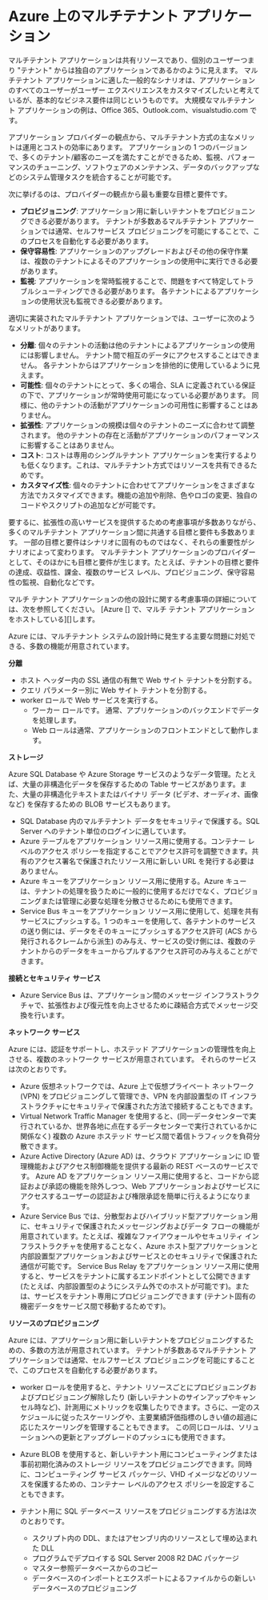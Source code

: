 <properties
    pageTitle="マルチテナント Web アプリケーションのパターン | Microsoft Azure"
    description="Azure 上でマルチテナント Web アプリケーションを実装する方法を示す、アーキテクチャの概要と設計パターンを紹介します。"
    services=""
    documentationCenter=".net"
    authors="wadepickett" 
    manager="wpickett"
    editor=""/>

<tags
    ms.service="active-directory"
    ms.workload="identity"
    ms.tgt_pltfrm="na"
    ms.devlang="dotnet"
    ms.topic="article"
    ms.date="06/05/2015"
    ms.author="wpickett"/>


# Azure 上のマルチテナント アプリケーション

マルチテナント アプリケーションは共有リソースであり、個別のユーザーつまり "テナント" からは独自のアプリケーションであるかのように見えます。 マルチテナント アプリケーションに適した一般的なシナリオは、アプリケーションのすべてのユーザーがユーザー エクスペリエンスをカスタマイズしたいと考えているが、基本的なビジネス要件は同じというものです。 大規模なマルチテナント アプリケーションの例は、Office 365、Outlook.com、visualstudio.com です。

アプリケーション プロバイダーの観点から、マルチテナント方式の主なメリットは運用とコストの効率にあります。 アプリケーションの 1 つのバージョンで、多くのテナント/顧客のニーズを満たすことができるため、監視、パフォーマンスのチューニング、ソフトウェアのメンテナンス、データのバックアップなどのシステム管理タスクを統合することが可能です。

次に挙げるのは、プロバイダーの観点から最も重要な目標と要件です。

- **プロビジョニング**: アプリケーション用に新しいテナントをプロビジョニングできる必要があります。 テナントが多数あるマルチテナント アプリケーションでは通常、セルフサービス プロビジョニングを可能にすることで、このプロセスを自動化する必要があります。
- **保守容易性**: アプリケーションのアップグレードおよびその他の保守作業は、複数のテナントによるそのアプリケーションの使用中に実行できる必要があります。
- **監視**: アプリケーションを常時監視することで、問題をすべて特定してトラブルシューティングできる必要があります。 各テナントによるアプリケーションの使用状況も監視できる必要があります。

適切に実装されたマルチテナント アプリケーションでは、ユーザーに次のようなメリットがあります。

- **分離**: 個々のテナントの活動は他のテナントによるアプリケーションの使用には影響しません。 テナント間で相互のデータにアクセスすることはできません。 各テナントからはアプリケーションを排他的に使用しているように見えます。
- **可能性**: 個々のテナントにとって、多くの場合、SLA に定義されている保証の下で、アプリケーションが常時使用可能になっている必要があります。 同様に、他のテナントの活動がアプリケーションの可用性に影響することはありません。
- **拡張性**: アプリケーションの規模は個々のテナントのニーズに合わせて調整されます。 他のテナントの存在と活動がアプリケーションのパフォーマンスに影響することはありません。
- **コスト**: コストは専用のシングルテナント アプリケーションを実行するよりも低くなります。これは、マルチテナント方式ではリソースを共有できるためです。
- **カスタマイズ性**: 個々のテナントに合わせてアプリケーションをさまざまな方法でカスタマイズできます。機能の追加や削除、色やロゴの変更、独自のコードやスクリプトの追加などが可能です。

要するに、拡張性の高いサービスを提供するための考慮事項が多数ありながら、多くのマルチテナント アプリケーション間に共通する目標と要件も多数あります。 一部の目標と要件はシナリオに固有のものではなく、それらの重要性がシナリオによって変わります。 マルチテナント アプリケーションのプロバイダーとして、そのほかにも目標と要件が生じます。たとえば、テナントの目標と要件の達成、収益性、課金、複数のサービス レベル、プロビジョニング、保守容易性の監視、自動化などです。

マルチ テナント アプリケーションの他の設計に関する考慮事項の詳細については、次を参照してください。 [Azure [] で、マルチ テナント アプリケーションをホストしている][]します。

Azure には、マルチテナント システムの設計時に発生する主要な問題に対処できる、多数の機能が用意されています。

**分離**

- ホスト ヘッダー内の SSL 通信の有無で Web サイト テナントを分割する。
- クエリ パラメーター別に Web サイト テナントを分割する。
- worker ロールで Web サービスを実行する。
    - ワーカー ロールです。 通常、アプリケーションのバックエンドでデータを処理します。
    - Web ロールは通常、アプリケーションのフロントエンドとして動作します。

**ストレージ**

Azure SQL Database や Azure Storage サービスのようなデータ管理。たとえば、大量の非構造化データを保存するための Table サービスがあります。また、大量の非構造化テキストまたはバイナリ データ (ビデオ、オーディオ、画像など) を保存するための BLOB サービスもあります。

- SQL Database 内のマルチテナント データをセキュリティで保護する。SQL Server へのテナント単位のログインに適しています。
- Azure テーブルをアプリケーション リソース用に使用する。コンテナー レベルのアクセス ポリシーを指定することでアクセス許可を調整できます。共有のアクセス署名で保護されたリソース用に新しい URL を発行する必要はありません。
- Azure キューをアプリケーション リソース用に使用する。Azure キューは、テナントの処理を扱うために一般的に使用するだけでなく、プロビジョニングまたは管理に必要な処理を分散させるためにも使用できます。
- Service Bus キューをアプリケーション リソース用に使用して、処理を共有サービスにプッシュする。1 つのキューを使用して、各テナントのサービスの送り側には、データをそのキューにプッシュするアクセス許可 (ACS から発行されるクレームから派生) のみ与え、サービスの受け側には、複数のテナントからのデータをキューからプルするアクセス許可のみ与えることができます。


**接続とセキュリティ サービス**

- Azure Service Bus は、アプリケーション間のメッセージ インフラストラクチャで、拡張性および復元性を向上させるために疎結合方式でメッセージ交換を行います。

**ネットワーク サービス**

Azure には、認証をサポートし、ホステッド アプリケーションの管理性を向上させる、複数のネットワーク サービスが用意されています。 それらのサービスは次のとおりです。

- Azure 仮想ネットワークでは、Azure 上で仮想プライベート ネットワーク (VPN) をプロビジョニングして管理でき、VPN を内部設置型の IT インフラストラクチャにセキュリティで保護された方法で接続することもできます。
- Virtual Network Traffic Manager を使用すると、(同一データセンターで実行されているか、世界各地に点在するデータセンターで実行されているかに関係なく) 複数の Azure ホステッド サービス間で着信トラフィックを負荷分散できます。
- Azure Active Directory (Azure AD) は、クラウド アプリケーションに ID 管理機能およびアクセス制御機能を提供する最新の REST ベースのサービスです。 Azure AD をアプリケーション リソース用に使用すると、コードから認証および承認の機能を除外しつつ、Web アプリケーションおよびサービスにアクセスするユーザーの認証および権限承認を簡単に行えるようになります。
- Azure Service Bus では、分散型およびハイブリッド型アプリケーション用に、セキュリティで保護されたメッセージングおよびデータ フローの機能が用意されています。たとえば、複雑なファイアウォールやセキュリティ インフラストラクチャを使用することなく、Azure ホスト型アプリケーションと内部設置型アプリケーションおよびサービスとのセキュリティで保護された通信が可能です。 Service Bus Relay をアプリケーション リソース用に使用すると、サービスをテナントに属するエンドポイントとして公開できます (たとえば、内部設置型のようにシステム外でのホストが可能です)。または、サービスをテナント専用にプロビジョニングできます (テナント固有の機密データをサービス間で移動するためです)。



**リソースのプロビジョニング**

Azure には、アプリケーション用に新しいテナントをプロビジョニングするための、多数の方法が用意されています。 テナントが多数あるマルチテナント アプリケーションでは通常、セルフサービス プロビジョニングを可能にすることで、このプロセスを自動化する必要があります。

- worker ロールを使用すると、テナント リソースごとにプロビジョニングおよびプロビジョニング解除したり (新しいテナントのサインアップやキャンセル時など)、計測用にメトリックを収集したりできます。さらに、一定のスケジュールに従ったスケーリングや、主要業績評価指標のしきい値の超過に応じたスケーリングを管理することもできます。 この同じロールは、ソリューションへの更新とアップグレードのプッシュにも使用できます。
- Azure BLOB を使用すると、新しいテナント用にコンピューティングまたは事前初期化済みのストレージ リソースをプロビジョニングできます。同時に、コンピューティング サービス パッケージ、VHD イメージなどのリソースを保護するための、コンテナー レベルのアクセス ポリシーを設定することもできます。
- テナント用に SQL データベース リソースをプロビジョニングする方法は次のとおりです。

    -   スクリプト内の DDL、またはアセンブリ内のリソースとして埋め込まれた DLL
    -   プログラムでデプロイする SQL Server 2008 R2 DAC パッケージ
    -   マスター参照データベースからのコピー
    -   データベースのインポートとエクスポートによるファイルからの新しいデータベースのプロビジョニング






[hosting a multi-tenant application on azure]: http://msdn.microsoft.com/library/hh534480.aspx 
[designing multitenant applications on azure]: http://msdn.microsoft.com/library/windowsazure/hh689716 

